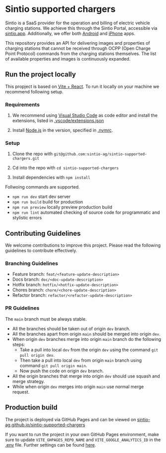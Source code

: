# Sintio supported chargers

Sintio is a SaaS provider for the operation and billing of electric vehicle charging stations. We achieve this through the Sintio Portal, accessible via [sintio.app](https://www.sintio.app/). Additionally, we offer both [Android](https://play.google.com/store/apps/details?id=com.sintio.app) and [iPhone](https://apps.apple.com/us/app/sintio/id6504793744?platform=iphone) apps.

This repository provides an API for delivering images and properties of charging stations that cannot be received through OCPP (Open Charge Point Protocol) commands from the charging stations themselves. The list of available properties and images is continuously expanded.

## Run the project locally

This propject is based on [Vite + React](https://vitejs.dev/). To run it locally on your machine we recommend following setup.

### Requirements

1. We recommend using [Visual Studio Code](https://code.visualstudio.com/) as code editor and install the extensions, listed in [.vscode/extensions.json](./.vscode/extensions.json)

2. Install [Node.js](https://nodejs.org/en) in the version, specified in [.nvmrc](./.nvmrc).

### Setup

1. Clone the repo with `git@github.com:sintio-ag/sintio-supported-chargers.git`

2. Cd into the repo with `cd sintio-supported-chargers`

3. Install dependencies with `npm install`

Follwoing commands are supported.

* `npm run dev` start dev server
* `npm run build` build for production
* `npm run preview` locally preview production build
* `npm run lint` automated checking of source code for programmatic and stylistic errors

## Contributing Guidelines

We welcome contributions to improve this project. Please read the following guidelines to contribute effectively.

### Branching Guidelines

* Feature branch: `feat/<feature-update-description>`
* Docs branch: `doc/<doc-update-description>`
* Hotfix branch: `hotfix/<hotfix-update-description>`
* Chores branch: `chore/<chore-update-description>`
* Refactor branch: `refactor/<refactor-update-description>`

### PR Guidelines

The `main` branch must be always stable.

* All the branches should be taken out of origin `dev` branch.
* All the branches apart from origin `main` should be merged into origin `dev`.
* When origin `dev` branches merge into origin `main` branch do the following steps:
  * Take a pull into local `dev` from the origin `dev` using the command `git pull origin dev`.
  * Then take a pull into local `dev` from origin `main` branch using command `git pull origin main`.
  * Now push the code on origin `dev` branch.
* All the origin branches that merge into origin `dev` should use squash and merge strategy.
* While when origin `dev` merges into origin `main` use normal merge request.

## Production build

The project is deployed via GitHub Pages and can be viewed on [sintio-ag.github.io/sintio-supported-chargers](https://sintio-ag.github.io/sintio-supported-chargers/)

If you want to run the project in your own GitHub Pages environment, make sure to update `VITE_GHPAGES_REPO_NAME` and `VITE_GOOGLE_ANALYTICS_ID` in the [.env](./.env) file. Further settings can be found [here](https://github.com/ErickKS/vite-deploy).
